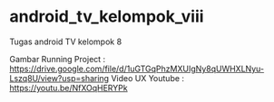 # android_tv_kelompok_viii
Tugas android TV kelompok 8

Gambar Running Project :
https://drive.google.com/file/d/1uGTGqPhzMXUIgNy8qUWHXLNyu-Lszq8U/view?usp=sharing
Video UX Youtube :
https://youtu.be/NfXOqHERYPk
